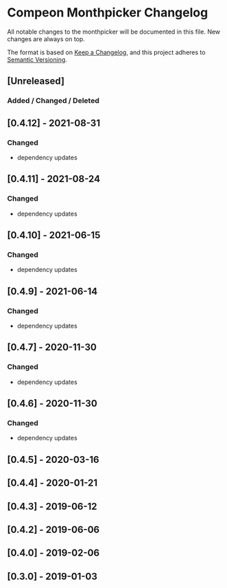 # Compeon Monthpicker Changelog

All notable changes to the monthpicker will be documented in this file. New changes are always on top.

The format is based on [Keep a Changelog](https://keepachangelog.com/en/1.0.0/),
and this project adheres to [Semantic Versioning](https://semver.org/spec/v2.0.0.html).

## [Unreleased]
### Added / Changed / Deleted

## [0.4.12] - 2021-08-31
### Changed
- dependency updates

## [0.4.11] - 2021-08-24
### Changed
- dependency updates

## [0.4.10] - 2021-06-15
### Changed
- dependency updates

## [0.4.9] - 2021-06-14
### Changed
- dependency updates

## [0.4.7] - 2020-11-30
### Changed
- dependency updates

## [0.4.6] - 2020-11-30
### Changed
- dependency updates

## [0.4.5] - 2020-03-16
## [0.4.4] - 2020-01-21
## [0.4.3] - 2019-06-12
## [0.4.2] - 2019-06-06
## [0.4.0] - 2019-02-06
## [0.3.0] - 2019-01-03
